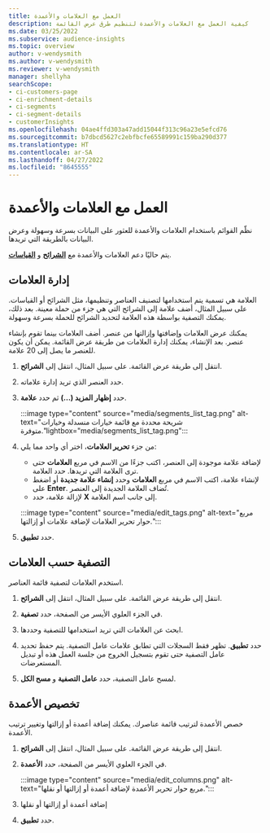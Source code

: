 ```yaml
---
title: العمل مع العلامات والأعمدة
description: كيفية العمل مع العلامات والأعمدة لتنظيم طرق عرض القائمة
ms.date: 03/25/2022
ms.subservice: audience-insights
ms.topic: overview
author: v-wendysmith
ms.author: v-wendysmith
ms.reviewer: v-wendysmith
manager: shellyha
searchScope:
- ci-customers-page
- ci-enrichment-details
- ci-segments
- ci-segment-details
- customerInsights
ms.openlocfilehash: 04ae4ffd303a47add15044f313c96a23e5efcd76
ms.sourcegitcommit: b7dbcd5627c2ebfbcfe65589991c159ba290d377
ms.translationtype: HT
ms.contentlocale: ar-SA
ms.lasthandoff: 04/27/2022
ms.locfileid: "8645555"
---
```

# <a name="work-with-tags-and-columns"></a>العمل مع العلامات والأعمدة

نظّم القوائم باستخدام العلامات والأعمدة للعثور على البيانات بسرعة وسهولة وعرض البيانات بالطريقة التي تريدها.

يتم حاليًا دعم العلامات والأعمدة مع **[الشرائح](segments.md)** و **[القياسات](measures.md)**.

## <a name="manage-tags"></a>إدارة العلامات

العلامة هي تسمية يتم استخدامها لتصنيف العناصر وتنظيمها، مثل الشرائح أو القياسات. على سبيل المثال، أضف علامة إلى الشرائح التي هي جزء من حملة معينة. بعد ذلك، يمكنك التصفية بواسطة هذه العلامة لتحديد الشرائح للحملة بسرعة وسهولة.

يمكنك عرض العلامات وإضافتها وإزالتها من عنصر. أضف العلامات بينما تقوم بإنشاء عنصر. بعد الإنشاء، يمكنك إدارة العلامات من طريقة عرض القائمة. يمكن أن يكون للعنصر ما يصل إلى 20 علامة.

1. انتقل إلى طريقة عرض القائمة. على سبيل المثال، انتقل إلى **الشرائح**.

1. حدد العنصر الذي تريد إدارة علاماته.

1. حدد **إظهار المزيد (...)**  ثم حدد **علامة**.

   :::image type="content" source="media/segments_list_tag.png" alt-text="شريحة محددة مع قائمة خيارات منسدلة وخيارات متوفرة."lightbox="media/segments_list_tag.png":::

1. من جزء **تحرير العلامات**، اختر أي واحد مما يلي:

   - لإضافة علامة موجودة إلى العنصر، اكتب جزءًا من الاسم في مربع **العلامات** حتى ترى العلامة التي تريدها. حدد العلامة.
   - لإنشاء علامة، اكتب الاسم في مربع **العلامات** وحدد **إنشاء علامة جديدة** أو اضغط على **Enter**. تُضاف العلامة الجديدة إلى العنصر.
   - لإزالة علامة، حدد **‎X** إلى جانب اسم العلامة.

   :::image type="content" source="media/edit_tags.png" alt-text="مربع حوار تحرير العلامات لإضافة علامات أو إزالتها.":::

1. حدد **تطبيق**.

## <a name="filter-on-tags"></a>التصفية حسب العلامات

استخدم العلامات لتصفية قائمة العناصر.

1. انتقل إلى طريقة عرض القائمة. على سبيل المثال، انتقل إلى **الشرائح**.

1. في الجزء العلوي الأيسر من الصفحة، حدد **تصفية**.

1. ابحث عن العلامات التي تريد استخدامها للتصفية وحددها.

1. حدد **تطبيق**. تظهر فقط السجلات التي تطابق علامات عامل التصفية. يتم حفظ تحديد عامل التصفية حتى تقوم بتسجيل الخروج من جلسة العمل هذه أو تبديل المستعرضات.

1. لمسح عامل التصفية، حدد **عامل التصفية** و **مسح الكل**.

## <a name="customize-columns"></a>تخصيص الأعمدة

خصص الأعمدة لترتيب قائمة عناصرك. يمكنك إضافة أعمدة أو إزالتها وتغيير ترتيب الأعمدة.

1. انتقل إلى طريقة عرض القائمة. على سبيل المثال، انتقل إلى **الشرائح**.

1. في الجزء العلوي الأيسر من الصفحة، حدد **الأعمدة**.

   :::image type="content" source="media/edit_columns.png" alt-text="مربع حوار تحرير الأعمدة لإضافة أعمدة أو إزالتها أو نقلها.":::

1. إضافة أعمدة أو إزالتها أو نقلها

1. حدد **تطبيق**.
